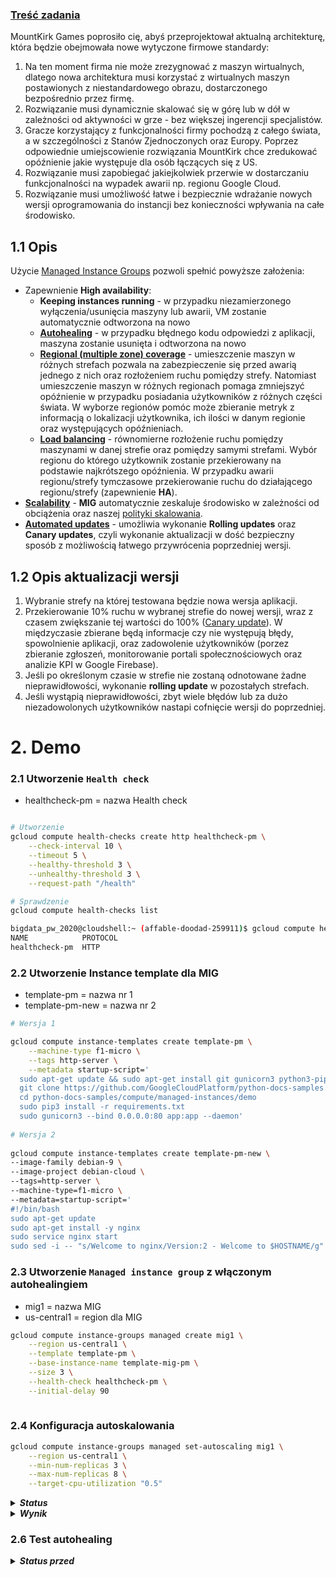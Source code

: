 ### [Treść zadania](https://szkolachmury.pl/google-cloud-platform-droga-architekta/tydzien-5-instance-groups-i-autoskalowanie/zadanie-domowe-nr-5/) 

MountKirk Games poprosiło cię, abyś przeprojektował aktualną architekturę, która będzie obejmowała nowe wytyczone firmowe standardy:

1. Na ten moment firma nie może zrezygnować z maszyn wirtualnych, dlatego nowa architektura musi korzystać z wirtualnych maszyn postawionych z niestandardowego obrazu, dostarczonego bezpośrednio przez firmę.
2. Rozwiązanie musi dynamicznie skalować się w górę lub w dół w zależności od aktywności w grze - bez większej ingerencji specjalistów.
3. Gracze korzystający z funkcjonalności firmy pochodzą z całego świata, a w szczególności z Stanów Zjednoczonych oraz Europy. Poprzez odpowiednie umiejscowienie rozwiązania MountKirk chce zredukować opóźnienie jakie występuje dla osób łączących się z US.
4. Rozwiązanie musi zapobiegać jakiejkolwiek przerwie w dostarczaniu funkcjonalności na wypadek awarii np. regionu Google Cloud.
5. Rozwiązanie musi umożliwość łatwe i bezpiecznie wdrażanie nowych wersji oprogramowania do instancji bez konieczności wpływania na całe środowisko.

## 1.1 Opis
Użycie [Managed Instance Groups](https://cloud.google.com/compute/docs/instance-groups/) pozwoli spełnić powyższe założenia:
* Zapewnienie **High availability**:
  * **Keeping instances running** - w przypadku niezamierzonego wyłączenia/usunięcia maszyny lub awarii, VM zostanie automatycznie odtworzona na nowo
  * [**Autohealing**](https://cloud.google.com/compute/docs/instance-groups/#autohealing) - w przypadku błędnego kodu odpowiedzi z aplikacji, maszyna zostanie usunięta i odtworzona na nowo
  * [**Regional (multiple zone) coverage**](https://cloud.google.com/compute/docs/instance-groups/#types_of_managed_instance_groups) - umieszczenie maszyn w różnych strefach pozwala na zabezpieczenie się przed awarią jednego z nich oraz rozłożeniem ruchu pomiędzy strefy. Natomiast umieszczenie maszyn w różnych regionach pomaga zmniejszyć opóźnienie w przypadku posiadania użytkowników z różnych części świata. W wyborze regionów pomóc może zbieranie metryk z informacją o lokalizacji użytkownika, ich ilości w danym regionie oraz występujących opóźnieniach.
  * [**Load balancing**](https://cloud.google.com/compute/docs/instance-groups/#load_balancing) - równomierne rozłożenie ruchu pomiędzy maszynami w danej strefie oraz pomiędzy samymi strefami. Wybór regionu do którego użytkownik zostanie przekierowany na podstawie najkrótszego opóźnienia. W przypadku awarii regionu/strefy tymczasowe przekierowanie ruchu do działającego regionu/strefy (zapewnienie **HA**).
* [**Scalability**](https://cloud.google.com/compute/docs/instance-groups/#autoscaling) - **MIG** automatycznie zeskaluje środowisko w zależności od obciążenia oraz naszej [polityki skalowania](https://cloud.google.com/compute/docs/autoscaler/#policies).
* [**Automated updates**](https://cloud.google.com/compute/docs/instance-groups/#automatic_updating) - umożliwia wykonanie **Rolling updates** oraz **Canary updates**, czyli wykonanie aktualizacji w dość bezpieczny sposób z możliwością łatwego przywrócenia poprzedniej wersji.

## 1.2 Opis aktualizacji wersji

1. Wybranie strefy na której testowana będzie nowa wersja aplikacji.
2. Przekierowanie 10% ruchu w wybranej strefie do nowej wersji, wraz z czasem zwiększanie tej wartości do 100% ([Canary update](https://cloud.google.com/compute/docs/instance-groups/rolling-out-updates-to-managed-instance-groups#starting_a_canary_update)). W międzyczasie zbierane będą informacje czy nie występują błędy, spowolnienie aplikacji, oraz zadowolenie użytkowników (porzez zbieranie zgłoszeń, monitorowanie portali społecznościowych oraz analizie KPI w Google Firebase).
3. Jeśli po określonym czasie w strefie nie zostaną odnotowane żadne nieprawidłowości, wykonanie **rolling update** w pozostałych strefach.
4. Jeśli wystąpią nieprawidłowości, zbyt wiele błędów lub za dużo niezadowolonych użytkowników nastapi cofnięcie wersji do poprzedniej.

# 2. Demo

### 2.1 Utworzenie `Health check`

- healthcheck-pm = nazwa Health check

```bash

# Utworzenie
gcloud compute health-checks create http healthcheck-pm \
    --check-interval 10 \
    --timeout 5 \
    --healthy-threshold 3 \
    --unhealthy-threshold 3 \
    --request-path "/health"

# Sprawdzenie
gcloud compute health-checks list

bigdata_pw_2020@cloudshell:~ (affable-doodad-259911)$ gcloud compute health-checks list
NAME            PROTOCOL
healthcheck-pm  HTTP
```
### 2.2 Utworzenie Instance template dla MIG

- template-pm = nazwa nr 1
- template-pm-new = nazwa nr 2

```bash
# Wersja 1

gcloud compute instance-templates create template-pm \
    --machine-type f1-micro \
    --tags http-server \
    --metadata startup-script='
  sudo apt-get update && sudo apt-get install git gunicorn3 python3-pip -y
  git clone https://github.com/GoogleCloudPlatform/python-docs-samples.git
  cd python-docs-samples/compute/managed-instances/demo
  sudo pip3 install -r requirements.txt
  sudo gunicorn3 --bind 0.0.0.0:80 app:app --daemon'
  
# Wersja 2
   
gcloud compute instance-templates create template-pm-new \
--image-family debian-9 \
--image-project debian-cloud \
--tags=http-server \
--machine-type=f1-micro \
--metadata=startup-script='
#!/bin/bash
sudo apt-get update 
sudo apt-get install -y nginx 
sudo service nginx start 
sudo sed -i -- "s/Welcome to nginx/Version:2 - Welcome to $HOSTNAME/g" /var/www/html/index.nginx-debian.html'
```
### 2.3 Utworzenie `Managed instance group` z włączonym autohealingiem

- mig1 = nazwa MIG 
- us-central1 = region dla MIG

```bash
gcloud compute instance-groups managed create mig1 \
    --region us-central1 \
    --template template-pm \
    --base-instance-name template-mig-pm \
    --size 3 \
    --health-check healthcheck-pm \
    --initial-delay 90 
    
```
### 2.4 Konfiguracja autoskalowania

```bash
gcloud compute instance-groups managed set-autoscaling mig1 \
    --region us-central1 \
    --min-num-replicas 3 \
    --max-num-replicas 8 \
    --target-cpu-utilization "0.5"
```

<details>
  <summary><b><i>Status</i></b></summary>

```bash

gcloud compute instance-groups managed list-instances mig1 --region us-central1

bigdata_pw_2020@cloudshell:~ (affable-doodad-259911)$ gcloud compute instance-groups managed list-instances mig1 --region us-central1
NAME                  ZONE           STATUS   HEALTH_STATE  ACTION  INSTANCE_TEMPLATE  VERSION_NAME  LAST_ERROR
template-mig-pm-x075  us-central1-b  RUNNING  HEALTHY       NONE    template-pm
template-mig-pm-3794  us-central1-c  RUNNING  HEALTHY       NONE    template-pm
template-mig-pm-jhk9  us-central1-f  RUNNING  HEALTHY       NONE    template-pm
```
</details>

<details>
  <summary><b><i>Wynik</i></b></summary>
 
 Niektóre VM wywalają się!

```bash

gcloud compute instance-groups managed list-instances mig1 --region us-central1

bigdata_pw_2020@cloudshell:~ (affable-doodad-259911)$ gcloud compute instance-groups managed list-instances mig1 --region us-central1
NAME                  ZONE           STATUS   HEALTH_STATE  ACTION    INSTANCE_TEMPLATE  VERSION_NAME  LAST_ERROR
template-mig-pm-jl23  us-central1-b           UNKNOWN       CREATING  template-pm                      Error QUOTA_EXCEEDED: Instance 'template-mig-pm-jl23' creation failed: Quota 'IN_USE_ADDRESSES' exceeded.  Limit: 4.0 in region us-central1.
template-mig-pm-pp0c  us-central1-b           UNKNOWN       CREATING  template-pm                      Error QUOTA_EXCEEDED: Instance 'template-mig-pm-pp0c' creation failed: Quota 'IN_USE_ADDRESSES' exceeded.  Limit: 4.0 in region us-central1.
template-mig-pm-x075  us-central1-b  RUNNING  HEALTHY       NONE      template-pm
template-mig-pm-3794  us-central1-c  RUNNING  HEALTHY       NONE      template-pm
template-mig-pm-tzds  us-central1-c  RUNNING  HEALTHY       NONE      template-pm
template-mig-pm-v64k  us-central1-c           UNKNOWN       CREATING  template-pm                      Error QUOTA_EXCEEDED: Instance 'template-mig-pm-v64k' creation failed: Quota 'IN_USE_ADDRESSES' exceeded.  Limit: 4.0 in region us-central1.
template-mig-pm-jhk9  us-central1-f  RUNNING  HEALTHY       NONE      template-pm
template-mig-pm-w5wb  us-central1-f           UNKNOWN       CREATING  template-pm                      Error QUOTA_EXCEEDED: Instance 'template-mig-pm-w5wb' creation failed: Quota 'IN_USE_ADDRESSES' exceeded.  Limit: 4.0 in region us-central1.

```
</details>

### 2.6 Test autohealing

<details>
  <summary><b><i>Status przed</i></b></summary>

```bash
bartosz@cloudshell:~ (resonant-idea-261413)$ gcloud compute instance-groups managed list-instances $migName --region $migRegion
NAME                     ZONE           STATUS   ACTION  INSTANCE_TEMPLATE   VERSION_NAME  LAST_ERROR
webserver-template-3kjd  us-central1-b  RUNNING  NONE    webserver-template
webserver-template-t1pt  us-central1-c  RUNNING  NONE    webserver-template
webserver-template-hhv3  us-central1-f  RUNNING  NONE    webserver-template
```
</details>


